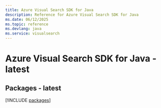 ```yaml
---
title: Azure Visual Search SDK for Java
description: Reference for Azure Visual Search SDK for Java
ms.date: 06/12/2025
ms.topic: reference
ms.devlang: java
ms.service: visualsearch
---
```

# Azure Visual Search SDK for Java - latest
## Packages - latest
[!INCLUDE [packages](visual-search-index.md)]